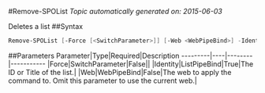 #Remove-SPOList
*Topic automatically generated on: 2015-06-03*

Deletes a list
##Syntax
```powershell
Remove-SPOList [-Force [<SwitchParameter>]] [-Web <WebPipeBind>] -Identity <ListPipeBind>
```


##Parameters
Parameter|Type|Required|Description
---------|----|--------|-----------
|Force|SwitchParameter|False||
|Identity|ListPipeBind|True|The ID or Title of the list.|
|Web|WebPipeBind|False|The web to apply the command to. Omit this parameter to use the current web.|
<!-- Ref: CFE94236DC12CCA5F28085055D582A45 -->